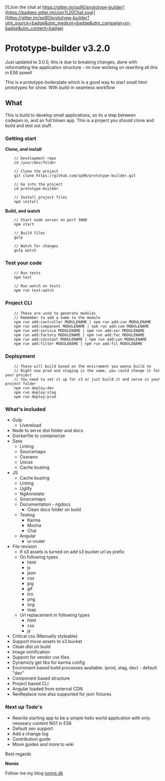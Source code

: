 [![Join the chat at https://gitter.im/sp90/prototype-builder](https://badges.gitter.im/Join%20Chat.svg)](https://gitter.im/sp90/prototype-builder?utm_source=badge&utm_medium=badge&utm_campaign=pr-badge&utm_content=badge)

# Prototype-builder v3.2.0

Just updated to 3.0.0, this is due to breaking changes, done with reformatting the application structure - im now working on rewriting all this in ES6 aswell

This is a prototype-boilerplate which is a good way to start small html prototypes for show. With build-in seamless workflow

## What

This is build to develop small applications, so its a step between codepen.io, and an full blown app. This is a project you should clone and build and test out stuff. 

### Getting start

**Clone, and install**

```
	// Development repo
	cd /your/dev/folder

	// Clone the project
	git clone https://github.com/sp90/prototype-builder.git
	
	// Go into the project
	cd prototype-builder
	
	// Install project files
	npm install
```

**Build, and watch**

```
	// Start node server on port 3000
	npm start
	
	// Build files
	gulp

	// Watch for changes
	gulp watch
```

### Test your code

```
	// Run tests
	npm test
	
	// Run watch on tests
	npm run test:watch
```

### Project CLI

```
	// These are used to generate modules
	// Remember to add a name to the module
	npm run add:controller MODULENAME | npm run add:con MODULENAME
	npm run add:component MODULENAME | npm run add:com MODULENAME
	npm run add:service MODULENAME | npm run add:ser MODULENAME
	npm run add:factory MODULENAME | npm run add:fac MODULENAME
	npm run add:constant MODULENAME | npm run add:con MODULENAME
	npm run add:filter MODULENAME | npm run add:fil MODULENAME
```

### Deployment

```
	// These will build based on the enviroment you wanna build to
	// Right now prod and staging is the same, you could change it for your project
	// You need to set it up for s3 or just build it and serve in your project folder
	npm run deploy:dev
	npm run deploy:stag
	npm run deploy:prod
```


### What's included

* Gulp
	* Livereload
* Node to serve dist folder and docs
* Dockerfile to containerize
* Sass
	* Linting
	* Sourcemaps
	* Cssnano
	* Uncss
	* Cache busting
* JS
	* Cache busting
	* Linting
	* Uglify
	* NgAnnotate
	* Sourcemaps
	* Documentation - ngdocs
		* Clean docs folder on build
	* Testing
		* Karma
		* Mocha
		* Chai
	* Angular
		* ui-router
* File revision
	* If s3 assets is turned on add s3 bucket url as prefix
	* On following types
		* html
		* js
		* json
		* css
		* jpg
		* gif
		* ico
		* png
		* svg
		* map
	* Url replacement in following types
		* html
		* css
		* js
* Critical css (Manually styleable)
* Support move assets to s3 bucket
* Clean dist on build
* Image minification
* Support for vendor css files
* Dynamicly get libs for karma config
* Enviroment based build processes available: (prod, stag, dev) - default "dev"
* Component based structure
* Project based CLI
* Angular loaded from external CDN
* RevReplace now also supported for json fixtures

### Next up Todo's

* Rewrite starting app to be a simple hello world application with only nesseary content NG1 in ES6
* Default seo support
* Add a change log
* Contribution guide
* Move guides and more to wiki

Best regards

**Nomis**


Follow me my blog <a href="http://nomis.dk">nomis.dk</a>
